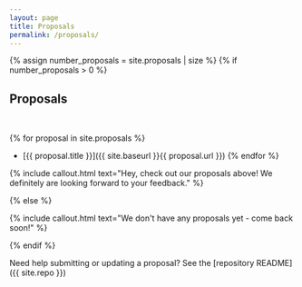 ```yaml
---
layout: page
title: Proposals
permalink: /proposals/
---
```


{% assign number_proposals = site.proposals | size %}
{% if number_proposals > 0 %}
## Proposals

<br>

{% for proposal in site.proposals %}
 - [{{ proposal.title }}]({{ site.baseurl }}{{ proposal.url }})
{% endfor %}

{% include callout.html text="Hey, check out our proposals above! We definitely are looking forward to your feedback." %}

{% else %}

{% include callout.html text="We don't have any proposals yet - come back soon!" %}

{% endif %}

Need help submitting or updating a proposal? See the [repository README]({{ site.repo }})

